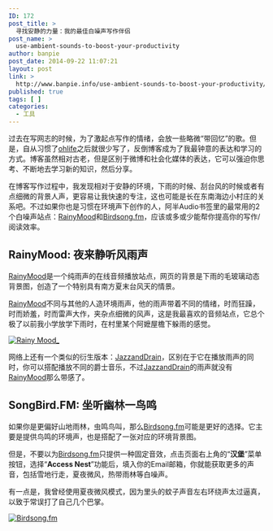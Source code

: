 ```yaml
---
ID: 172
post_title: >
  寻找安静的力量：我的最佳白噪声写作伴侣
post_name: >
  use-ambient-sounds-to-boost-your-productivity
author: banpie
post_date: 2014-09-22 11:07:21
layout: post
link: >
  http://www.banpie.info/use-ambient-sounds-to-boost-your-productivity/
published: true
tags: [ ]
categories:
  - 工具
---
```

过去在写网志的时候，为了激起点写作的情绪，会放一些略微“带回忆”的歌。但是，自从习惯了[ohlife][1]之后就很少写了，反倒博客成为了我最钟意的表达和学习的方式。博客虽然相对古老，但是区别于微博和社会化媒体的表达，它可以强迫你思考、不断地去学习新的知识，然后分享。

在博客写作过程中，我发现相对于安静的环境，下雨的时候、刮台风的时候或者有点细微的背景人声，更容易让我快速的专注，这也可能是长在东南海边小村庄的关系吧。不过如果你也是习惯在环境声下创作的人，阿半Audio书签里的最常用的2个白噪声站点：[RainyMood][2]和[Birdsong.fm][3]，应该或多或少能帮你提高你的写作/阅读效率。

## RainyMood: 夜来静听风雨声

[RainyMood][2]是一个纯雨声的在线音频播放站点，网页的背景是下雨的毛玻璃动态背景图，创造了一个特别具有南方夏末台风天的情景。

[RainyMood][2]不同与其他的人造环境雨声，他的雨声带着不同的情绪，时而狂躁，时而娇羞，时而雷声大作，夹杂点细微的风声，这是我最喜欢的音频站点，它总个极了以前我小学放学下雨时，在村里某个阿嬷屋檐下躲雨的感觉。

[![Rainy Mood_][4]][5]

网络上还有一个类似的衍生版本：[JazzandDrain][6]，区别在于它在播放雨声的同时，你可以搭配播放不同的爵士音乐，不过[JazzandDrain][6]的雨声就没有[RainyMood][2]那么带感了。

## SongBird.FM: 坐听幽林一鸟鸣

如果你是更偏好山地雨林，虫鸣鸟叫，那么[Birdsong.fm][3]可能是更好的选择。它主要是提供鸟鸣的环境声，也是搭配了一张对应的环境背景图。

但是，不要以为[Birdsong.fm][3]只提供一种固定音效，点击页面右上角的“**汉堡**”菜单按钮，选择“**Access Nest**”功能后，填入你的Email邮箱，你就能获取更多的声音，包括雪地行走，夏夜微风，热带雨林等白噪声。

有一点是，我曾经使用夏夜微风模式，因为里头的蚊子声音左右环绕声太过逼真，以致于常误打了自己几个巴掌。

[![Birdsong.fm][7]][8]

 [1]: http://www.banpie.info/remember-your-life-via-ohlife/
 [2]: http://www.rainymood.com/
 [3]: http://birdsong.fm/
 [4]: http://www.banpie.info/wp-content/uploads/2018/11/RainyMood__thumb.jpg "Rainy Mood_"
 [5]: http://7arnhx.com1.z0.glb.clouddn.com/wp-content/uploads/2014/09/RainyMood_.jpg
 [6]: http://jazzandrain.com/basic.html
 [7]: http://7arnhx.com1.z0.glb.clouddn.com/wp-content/uploads/2014/09/Birdsong.fm_thumb.jpg "Birdsong.fm"
 [8]: http://7arnhx.com1.z0.glb.clouddn.com/wp-content/uploads/2014/09/Birdsong.fm_.jpg